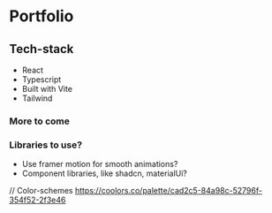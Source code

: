 # Portfolio

## Tech-stack

- React
- Typescript
- Built with Vite
- Tailwind

### More to come

### Libraries to use?

- Use framer motion for smooth animations?
- Component libraries, like shadcn, materialUi?

// Color-schemes
https://coolors.co/palette/cad2c5-84a98c-52796f-354f52-2f3e46
